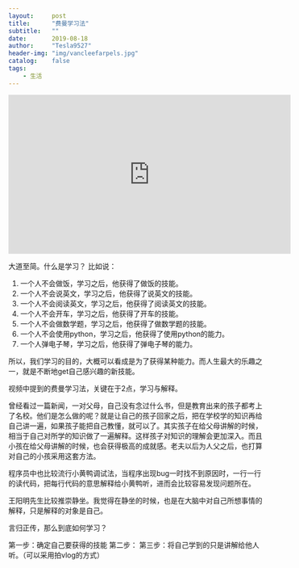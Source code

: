 ```yaml
---
layout:     post
title:      "费曼学习法"
subtitle:   ""
date:       2019-08-18
author:     "Tesla9527"
header-img: "img/vancleefarpels.jpg"
catalog:    false
tags:
    - 生活
---
```


<iframe width="560" height="315" src="https://www.youtube.com/embed/7iNJyEbYDdc" frameborder="0" allow="accelerometer; autoplay; encrypted-media; gyroscope; picture-in-picture" allowfullscreen></iframe>

大道至简。什么是学习？
比如说：
1. 一个人不会做饭，学习之后，他获得了做饭的技能。
2. 一个人不会说英文，学习之后，他获得了说英文的技能。
3. 一个人不会阅读英文，学习之后，他获得了阅读英文的技能。
4. 一个人不会开车，学习之后，他获得了开车的技能。
5. 一个人不会做数学题，学习之后，他获得了做数学题的技能。
6. 一个人不会使用python，学习之后，他获得了使用python的能力。
7. 一个人弹电子琴，学习之后，他获得了弹电子琴的能力。

所以，我们学习的目的，大概可以看成是为了获得某种能力。而人生最大的乐趣之一，就是不断地get自己感兴趣的新技能。

视频中提到的费曼学习法，关键在于2点，学习与解释。

曾经看过一篇新闻，一对父母，自己没有念过什么书，但是教育出来的孩子都考上了名校。他们是怎么做的呢？就是让自己的孩子回家之后，把在学校学的知识再给自己讲一遍，如果孩子能把自己教懂，就可以了。其实孩子在给父母讲解的时候，相当于自己对所学的知识做了一遍解释。这样孩子对知识的理解会更加深入。而且小孩在给父母讲解的时候，也会获得极高的成就感。老夫以后为人父之后，也打算对自己的小孩采用这套方法。

程序员中也比较流行小黄鸭调试法，当程序出现bug一时找不到原因时，一行一行的读代码，把每行代码的意思解释给小黄鸭听，进而会比较容易发现问题所在。

王阳明先生比较推崇静坐。我觉得在静坐的时候，也是在大脑中对自己所想事情的解释，只是解释的对象是自己。

言归正传，那么到底如何学习？

第一步：确定自己要获得的技能
第二步：
第三步：将自己学到的只是讲解给他人听。（可以采用拍vlog的方式）





